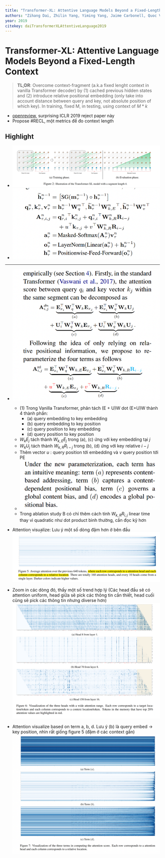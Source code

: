 ```yaml
---
title: "Transformer-XL: Attentive Language Models Beyond a Fixed-Length Context"
authors: "Zihang Dai, Zhilin Yang, Yiming Yang, Jaime Carbonell, Quoc V. Le, Ruslan Salakhutdinov"
year: 2019
citekey: daiTransformerXLAttentiveLanguage2019
---
```


# Transformer-XL: Attentive Language Models Beyond a Fixed-Length Context
> **TL;DR**:  Overcome context-fragment (a.k.a fixed lenght context in vanilla Transformer decoder) by (1) cached previous hidden states and (2) introduce relative positional embedding (only take into account distance between query and key, not absolute position of which key). In training, fixed M, in testing, using context of $M*k$

- [openreview](https://openreview.net/forum?id=HJePno0cYm), surprising ICLR 2019 reject paper này
- Propose #RECL, một metrics để đo context length

## Highlight
- ![](./static/images/2021-05-13-15-35-06.png)
- ![](./static/images/2021-05-14-23-26-01.png)

---
- ![](./static/images/2021-05-14-23-10-28.png)
  - (1) Trong Vanilla Transformer, phân tách (E + U)W dot (E+U)W thành 4 thành phần:
    - (a) query embedding to key embedding
    - (b) query embedding to key position
    - (c) query position to key embedding
    - (d) query position to key position
  - $W_k E_j$ tách thành $W_{k, E} E_j$ trong (a), (c) ứng với key embedding tại $j$
  - $W_k U_j$ tách thành $W_{k, R} R_{i-j}$ trong (b), (d) ứng với key relative $i-j$
  - Thêm vector $u$ : query position tới embedding và $v$ query position tới PE
  - ![](./static/images/2021-05-14-23-24-44.png)
  - Trong ablation study B có chỉ thêm cách tính $W_{k, R} R_{i,j}$ linear time thay vì quadratic như dot product bình thường, cần đọc kỹ hơn

- Attention visualize: Lưu ý một số dòng đậm hơn ở bên đầu ![](./static/images/2021-05-14-23-46-45.png)
- Zoom in các dòng đó, thấy một số trend hợp lý (Các head đầu sẽ có attention uniform, head giữa sẽ pick các thông tin cần thiết, head cuối cũng sẽ pick các thông tin nhưng diverse hơn) ![](./static/images/2021-05-14-23-48-17.png)
- Attention visualize based on term a, b, d. Lưu ý (b) là query embed -> key position, nhìn rất giống figure 5 (đậm ở các context gần) ![](./static/images/2021-05-14-23-44-46.png)
